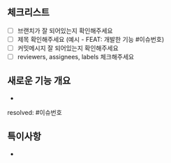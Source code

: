 ## 체크리스트
- [ ] 브랜치가 잘 되어있는지 확인해주세요
- [ ] 제목 확인해주세요 (예시 - FEAT: 개발한 기능 #이슈번호)
- [ ] 커밋메시지 잘 되어있는지 확인해주세요
- [ ] reviewers, assignees, labels 체크해주세요

## 새로운 기능 개요
- 
resolved: #이슈번호

## 특이사항
<!-- 모두에게 알려야 할 내용 -->
- 
